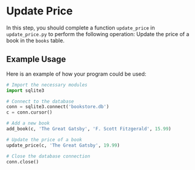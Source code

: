 # Update Price

In this step, you should complete a function `update_price` in `update_price.py` to perform the following operation: Update the price of a book in the `books` table.

## Example Usage

Here is an example of how your program could be used:

```python
# Import the necessary modules
import sqlite3

# Connect to the database
conn = sqlite3.connect('bookstore.db')
c = conn.cursor()

# Add a new book
add_book(c, 'The Great Gatsby', 'F. Scott Fitzgerald', 15.99)

# Update the price of a book
update_price(c, 'The Great Gatsby', 19.99)

# Close the database connection
conn.close()
```
